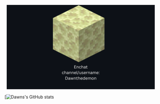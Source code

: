 
<div align="center">
  <img src="./Enchat_Card1.png" height="280" />
</div>

[![Dawns's GitHub stats](https://github-readme-stats.vercel.app/api?username=Dawnthedemon&show_icons=true&theme=transparent)

  <body>
      <div class="container">
      <div id="computer-2" class="embed-computer"></div>
      </div>
    <script type="text/javascript" src="https://copy-cat.squiddev.cc/require.js"></script>
    <script>
      require.config({ paths: { copycat: "https://copy-cat.squiddev.cc/" } });
      require(["copycat/embed"], setup => {
        // Basic example
        setup(document.getElementById("computer-1"));

        // More complete example.
        const computer = setup(document.getElementById("computer-2"), {
          // Specify a computer id to persist files. This does not determine the computer ID - that is always 0.
          persistId: 0,

          // Either true/false, or a path to a custom font file.
          hdFont: "https://copy-cat.squiddev.cc/term_font_hd-0506b6efe5f7feae.png",

          // A map of files to their contents. The values may be ArrayBuffers,
          // ArrayBuffer views (such as UInt8Array) or plain strings.
          files: {
            "startup.lua": "shell.run('pastebin run UzGHLbNC')",
            "/sys/file.txt": "A file in a sub-directory",
          },

          // Specify the terminals's dimensions.
          width: 80,
          height: 30,

          // Provide a custom label
          label: "My computer",
        });

        // See /src/web/ts/computer/access.ts for available methods.
        setTimeout(async () => (await computer).queueEvent("from_js", ["Got event from JS"]), 5000);
      });
    </script>
  </body>

